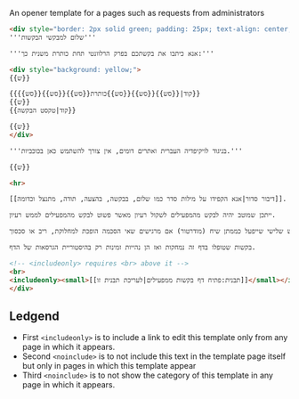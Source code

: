 An opener template for a pages such as requests from administrators

```html
<div style="border: 2px solid green; padding: 25px; text-align: center; font-size: 18px">
'''שלום למבקשי הבקשות'''

'''אנא כיתבו את בקשתכם בפרק הרלוונטי תחת כותרת משנית כך:'''

<div style="background: yellow;">
{{ש}}

{{קוד|{{סש}}{{סש}}{{סש}}כותרת{{סש}}{{סש}}{{סש}}}}
{{ש}}
{{קוד|טקסט הבקשה}}

{{ש}}
</div>

'''בניגוד לויקיפדיה העברית ואתרים דומים, אין צורך להשתמש כאן בכוכביות.'''

{{ש}}

<hr>

[[דיבור סדור|אנא הקפידו על מילות סדר כמו שלום, בבקשה, בהצעה, תודה, מתנצל וכדומה]]. 

ייתכן שמוטב יהיה לבקש מהמפעילים לשקול רעיון מאשר פשוט לבקש מהמפעילים לממש רעיון. 

אפשר לנהל דיונים בדף זה אך מומלץ לשמור על אורך סביר ולערב משתמש שלישי שייפעל כממתן שיח (מודרטור) אם מרגישים שאי הסכמה הופכת למחלוקת, ריב או סכסוך.

בקשות שטופלו בדף זה נמחקות ואז הן נהייות זמינות רק בהיסטוריית הגרסאות של הדף.

<!-- <includeonly> requires <br> above it -->
<br>
<includeonly><small>[[תבנית:פתיח דף בקשות ממפעילים|לעריכת תבנית זו]]</small></includeonly><noinclude><small>[[סאו-ויקי:בקשות ממפעילים|חזרה לדף סאו-ויקי:בקשות ממפעילים]]</small></noinclude><noinclude>[[קטגוריה:תבניות עריכה]]</noinclude>
</div>
```

## Ledgend

* First `<includeonly>` is to include a link to edit this template only from any page in which it appears.
* Second `<noinclude>` is to not include this text in the template page itself but only in pages in which this template appear
* Third `<noinclude>` is to not show the category of this template in any page in which it appears.
